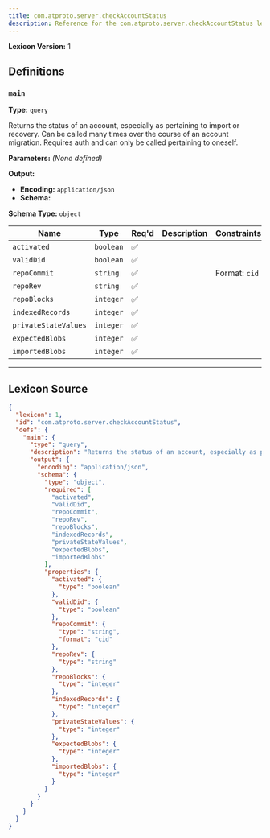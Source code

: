 ```yaml
---
title: com.atproto.server.checkAccountStatus
description: Reference for the com.atproto.server.checkAccountStatus lexicon
---
```

**Lexicon Version:** 1

## Definitions

<a name="main"></a>
### `main`

**Type:** `query`

Returns the status of an account, especially as pertaining to import or recovery. Can be called many times over the course of an account migration. Requires auth and can only be called pertaining to oneself.

**Parameters:** _(None defined)_

**Output:**

- **Encoding:** `application/json`
- **Schema:**

**Schema Type:** `object`

| Name | Type | Req'd  | Description | Constraints |
|------|------|----------|-------------|-------------|
| `activated` | `boolean` | ✅  |  |  |
| `validDid` | `boolean` | ✅  |  |  |
| `repoCommit` | `string` | ✅  |  | Format: `cid` |
| `repoRev` | `string` | ✅  |  |  |
| `repoBlocks` | `integer` | ✅  |  |  |
| `indexedRecords` | `integer` | ✅  |  |  |
| `privateStateValues` | `integer` | ✅  |  |  |
| `expectedBlobs` | `integer` | ✅  |  |  |
| `importedBlobs` | `integer` | ✅  |  |  |

---

## Lexicon Source
```json
{
  "lexicon": 1,
  "id": "com.atproto.server.checkAccountStatus",
  "defs": {
    "main": {
      "type": "query",
      "description": "Returns the status of an account, especially as pertaining to import or recovery. Can be called many times over the course of an account migration. Requires auth and can only be called pertaining to oneself.",
      "output": {
        "encoding": "application/json",
        "schema": {
          "type": "object",
          "required": [
            "activated",
            "validDid",
            "repoCommit",
            "repoRev",
            "repoBlocks",
            "indexedRecords",
            "privateStateValues",
            "expectedBlobs",
            "importedBlobs"
          ],
          "properties": {
            "activated": {
              "type": "boolean"
            },
            "validDid": {
              "type": "boolean"
            },
            "repoCommit": {
              "type": "string",
              "format": "cid"
            },
            "repoRev": {
              "type": "string"
            },
            "repoBlocks": {
              "type": "integer"
            },
            "indexedRecords": {
              "type": "integer"
            },
            "privateStateValues": {
              "type": "integer"
            },
            "expectedBlobs": {
              "type": "integer"
            },
            "importedBlobs": {
              "type": "integer"
            }
          }
        }
      }
    }
  }
}
```
